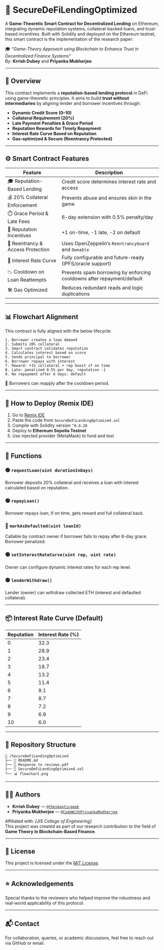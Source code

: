 
# 🔐 SecureDeFiLendingOptimized

A **Game-Theoretic Smart Contract for Decentralized Lending** on Ethereum, integrating dynamic reputation systems, collateral-backed loans, and trust-based incentives. Built with Solidity and deployed on the Ethereum testnet, this smart contract is the implementation of the research paper:

🎓 *“Game-Theory Approach using Blockchain to Enhance Trust in Decentralized Finance Systems”*  
By: **Krrish Dubey** and **Priyanka Mukherjee**

---

## 📜 Overview

This contract implements a **reputation-based lending protocol** in DeFi using game-theoretic principles. It aims to build **trust without intermediaries** by aligning lender and borrower incentives through:

- **Dynamic Credit Score (0–10)**
- **Collateral Requirement (20%)**
- **Late Payment Penalties & Grace Period**
- **Reputation Rewards for Timely Repayment**
- **Interest Rate Curve Based on Reputation**
- **Gas-optimized & Secure (Reentrancy Protected)**

---

## ⚙️ Smart Contract Features

| Feature                             | Description                                                                 |
|-------------------------------------|-----------------------------------------------------------------------------|
| 🎓 Reputation-Based Lending         | Credit score determines interest rate and access                            |
| 💰 20% Collateral Enforcement       | Prevents abuse and ensures skin in the game                                 |
| ⏱️ Grace Period & Late Fees        | 6-day extension with 0.5% penalty/day                                       |
| 🎯 Reputation Incentives            | +1 on-time, -1 late, -2 on default                                          |
| 🔐 Reentrancy & Access Protection   | Uses OpenZeppelin’s `ReentrancyGuard` and `Ownable`                         |
| 🧮 Interest Rate Curve              | Fully configurable and future-ready (IPFS/oracle support)                   |
| 📉 Cooldown on Loan Reattempts      | Prevents spam borrowing by enforcing cooldowns after repayment/default      |
| 🛠️ Gas Optimized                   | Reduces redundant reads and logic duplications                              |

---

## 📊 Flowchart Alignment

This contract is fully aligned with the below lifecycle:

```
1. Borrower creates a loan demand
2. Submits 20% collateral
3. Smart contract validates reputation
4. Calculates interest based on score
5. Sends principal to borrower
6. Borrower repays with interest
7. Reward: +1% collateral + rep boost if on time
8. Late: penalized 0.5% per day, reputation -1
9. No repayment after 6 days: default
```

🔄 Borrowers can reapply after the cooldown period.

---

## 🚀 How to Deploy (Remix IDE)

1. Go to [Remix IDE](https://remix.ethereum.org)
2. Paste the code from `SecureDeFiLendingOptimized.sol`
3. Compile with Solidity version `^0.8.20`
4. Deploy to **Ethereum Sepolia Testnet**
5. Use injected provider (MetaMask) to fund and test

---

## 🧪 Functions

### 🟢 `requestLoan(uint durationInDays)`
Borrower deposits 20% collateral and receives a loan with interest calculated based on reputation.

### 🟢 `repayLoan()`
Borrower repays loan; if on time, gets reward and full collateral back.

### 🔴 `markAsDefaulted(uint loanId)`
Callable by contract owner if borrower fails to repay after 6-day grace. Borrower penalized.

### 🟢 `setInterestRateCurve(uint rep, uint rate)`
Owner can configure dynamic interest rates for each rep level.

### 🟢 `lenderWithdraw()`
Lender (owner) can withdraw collected ETH (interest and defaulted collateral).

---

## 📦 Interest Rate Curve (Default)

| Reputation | Interest Rate (%) |
|------------|--------------------|
| 0          | 32.3               |
| 1          | 28.9               |
| 2          | 23.4               |
| 3          | 18.7               |
| 4          | 13.2               |
| 5          | 11.4               |
| 6          | 9.1                |
| 7          | 8.7                |
| 8          | 7.2                |
| 9          | 6.9                |
| 10         | 6.0                |

---

## 📂 Repository Structure

```
📁 /SecureDeFiLendingOptimized
├── 📄 README.md
├── 📄 Response to reviews.pdf
├── 📄 SecureDeFiLendingOptimized.sol
└── 📊 flowchart.png
```

---

## 👩‍🔬 Authors

- **Krrish Dubey** — [`@theskepticgeek`](https://github.com/theskepticgeek)
- **Priyanka Mukherjee** — [`@CodeWithPriyankaMukherjee`](https://github.com/CodeWithPriyankaMukherjee)

Affiliated with: *[JIS College of Engineering]*  
This project was created as part of our research contribution to the field of **Game Theory in Blockchain-Based Finance**.

---

## 📜 License

This project is licensed under the [MIT License](./LICENSE).

---

## ⭐ Acknowledgements

Special thanks to the reviewers who helped improve the robustness and real-world applicability of this protocol.

---

## 📬 Contact

For collaboration, queries, or academic discussions, feel free to reach out via GitHub or email.
